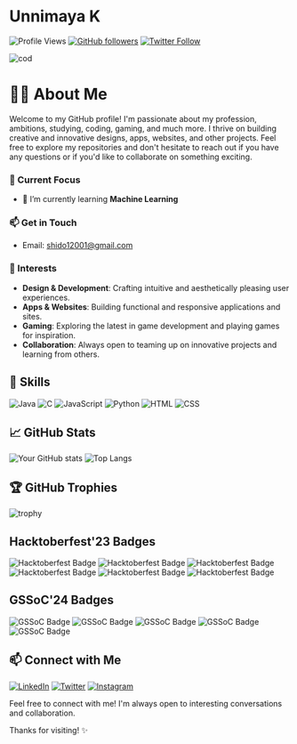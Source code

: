 # Unnimaya K

![Profile Views](https://komarev.com/ghpvc/?username=Unnimaya6122004&label=Profile%20views&color=0e75b6&style=flat)
[![GitHub followers](https://img.shields.io/github/followers/Unnimaya6122004?label=Follow&style=social)](https://github.com/Unnimaya6122004/?tab=follow)
[![Twitter Follow](https://img.shields.io/twitter/follow/UnnimayaK423265?style=social)](https://twitter.com/UnnimayaK423265)

![cod](https://img.freepik.com/premium-photo/program-code-create-laptop-programmer-workplace-generative-ai_887552-7715.jpg)

# 🧑‍💻 About Me

Welcome to my GitHub profile! I'm passionate about my profession, ambitions, studying, coding, gaming, and much more. I thrive on building creative and innovative designs, apps, websites, and other projects. Feel free to explore my repositories and don't hesitate to reach out if you have any questions or if you'd like to collaborate on something exciting.

### 🔭 Current Focus
- 🌱 I’m currently learning **Machine Learning**

### 📫 Get in Touch
- Email: [shido12001@gmail.com](mailto:shido12001@gmail.com)

### 🌟 Interests
- **Design & Development**: Crafting intuitive and aesthetically pleasing user experiences.
- **Apps & Websites**: Building functional and responsive applications and sites.
- **Gaming**: Exploring the latest in game development and playing games for inspiration.
- **Collaboration**: Always open to teaming up on innovative projects and learning from others.

## 🚀 Skills
![Java](https://img.shields.io/badge/Java-F7DF1E?style=for-the-badge&logo=java&logoColor=black)
![C](https://img.shields.io/badge/C-1572B6?style=for-the-badge&logo=c&logoColor=white)
![JavaScript](https://img.shields.io/badge/JavaScript-F7DF1E?style=for-the-badge&logo=javascript&logoColor=black)
![Python](https://img.shields.io/badge/Python-3776AB?style=for-the-badge&logo=python&logoColor=white)
![HTML](https://img.shields.io/badge/HTML-E34F26?style=for-the-badge&logo=html&logoColor=white)
![CSS](https://img.shields.io/badge/CSS-1572B6?style=for-the-badge&logo=css&logoColor=white)

## 📈 GitHub Stats

![Your GitHub stats](https://github-readme-stats.vercel.app/api?username=Unnimaya6122004&show_icons=true&theme=radical)
![Top Langs](https://github-readme-stats.vercel.app/api/top-langs/?username=Unnimaya6122004&layout=compact&theme=radical)

## 🏆 GitHub Trophies

![trophy](https://github-profile-trophy.vercel.app/?username=Unnimaya6122004&theme=onedark)

## Hacktoberfest'23 Badges
![Hacktoberfest Badge](https://example.com/path-to-your-hacktoberfest-badge1.png)
![Hacktoberfest Badge](https://example.com/path-to-your-hacktoberfest-badge2.png)
![Hacktoberfest Badge](https://example.com/path-to-your-hacktoberfest-badge3.png)
![Hacktoberfest Badge](https://example.com/path-to-your-hacktoberfest-badge4.png)
![Hacktoberfest Badge](https://example.com/path-to-your-hacktoberfest-badge5.png)
![Hacktoberfest Badge](https://example.com/path-to-your-hacktoberfest-badge6.png)

## GSSoC'24 Badges
![GSSoC Badge](https://gssoc.girlscript.tech/badges/1.png?imwidth=96)
![GSSoC Badge](https://gssoc.girlscript.tech/badges/2.png?imwidth=96)
![GSSoC Badge](https://gssoc.girlscript.tech/badges/3.png?imwidth=96)
![GSSoC Badge](https://gssoc.girlscript.tech/badges/4.png?imwidth=96)
![GSSoC Badge](https://gssoc.girlscript.tech/badges/5.png?imwidth=96)

## 📫 Connect with Me

[![LinkedIn](https://img.shields.io/badge/LinkedIn-0077B5?style=for-the-badge&logo=linkedin&logoColor=white)](https://linkedin.com/in/unnimaya-k-b2190926b)
[![Twitter](https://img.shields.io/badge/Twitter-1DA1F2?style=for-the-badge&logo=twitter&logoColor=white)](https://twitter.com/UnnimayaK423265)
[![Instagram](https://img.shields.io/badge/Instagram-E4405F?style=for-the-badge&logo=instagram&logoColor=white)](https://instagram.com/umk_06122004)

Feel free to connect with me! I'm always open to interesting conversations and collaboration.

Thanks for visiting! ✨

